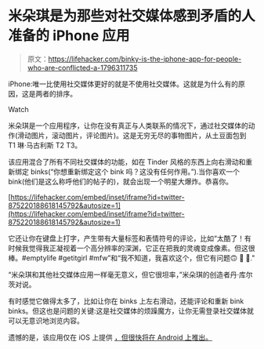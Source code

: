 # 米朵琪是为那些对社交媒体感到矛盾的人准备的 iPhone 应用

> 原文：<https://lifehacker.com/binky-is-the-iphone-app-for-people-who-are-conflicted-a-1796311735>

iPhone:唯一比使用社交媒体更好的就是不使用社交媒体。这就是为什么有的原因，这是两者的排序。

Watch

米朵琪是一个应用程序，让你在没有真正与人类联系的情况下，通过社交媒体的动作(滑动图片，滚动图片，评论图片)。这是无穷无尽的事物图片，从土豆面包到 T1 琳·马古利斯 T2 T3。

该应用混合了所有不同社交媒体的功能，如在 Tinder 风格的东西上向右滑动和重新绑定 binks(“你想重新绑定这个 bink 吗？这没有任何作用。”).当你喜欢一个 bink(他们是这么称呼他们的帖子的)，就会出现一个明星大爆炸。恭喜你。

 [https://lifehacker.com/embed/inset/iframe?id=twitter-875220188618145792&autosize=1](https://lifehacker.com/embed/inset/iframe?id=twitter-875220188618145792&autosize=1) 

它还让你在键盘上打字，产生带有大量标签和表情符号的评论，比如“太酷了！有时候我觉得我正凝视着一个高分辨率的深渊，它正在把我的灵魂变成像素。但这很棒。#emptylife #getitgirl #mfw”和“我不知道，我喜欢这个，但它有问题🙃 💎 💄."

“米朵琪和其他社交媒体应用一样毫无意义，但它很坦率，”米朵琪的创造者丹·库尔茨对说。

有时感觉它做得太多了，比如让你在 binks 上左右滑动，还能评论和重新 bink binks。但这也是问题的关键:这是社交媒体的烦躁魔方，让你无需登录社交媒体就可以无意识地浏览内容。

遗憾的是，该应用仅在 iOS 上提供 [，但很快将在 Android 上推出。](https://itunes.apple.com/us/app/binky-satisfy-your-phone-cravings/id1137768958?mt=8)